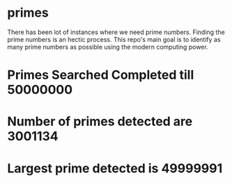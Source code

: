 # primes
There has been lot of instances where we need prime numbers. Finding the prime numbers is an hectic process. This repo's main goal is to identify as many prime numbers as possible using the modern computing power.

# Primes Searched Completed till 50000000
# Number of primes detected are 3001134
# Largest prime detected is 49999991
